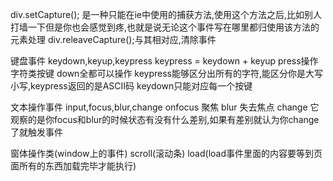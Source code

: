 div.setCapture();
是一种只能在ie中使用的捕获方法,使用这个方法之后,比如别人打墙一下但是你也会感觉到疼,也就是说无论这个事件写在哪里都归使用该方法的元素处理
div.releaveCapture();与其相对应,清除事件


键盘事件
   keydown,keyup,keypress
   keypress = keydown + keyup
press操作字符类按键
down全都可以操作 
keypress能够区分出所有的字符,能区分你是大写小写,keypress返回的是ASCII码
keydown只能对应每一个按键

文本操作事件
input,focus,blur,change
onfocus  聚焦
blur     失去焦点
change   它观察的是你focus和blur的时候状态有没有什么差别,如果有差别就认为你change了就触发事件

窗体操作类(window上的事件)
scroll(滚动条)   load(load事件里面的内容要等到页面所有的东西加载完毕才能执行)

